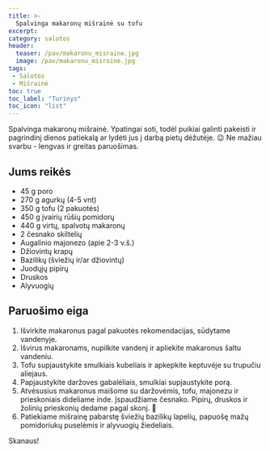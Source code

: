 ```yaml
---
title: >-
  Spalvinga makaronų mišrainė su tofu
excerpt:
category: salotos
header:
  teaser: /pav/makaronu_misraine.jpg
  image: /pav/makaronu_misraine.jpg
tags:
 - Salotos
 - Mišrainė
toc: true
toc_label: "Turinys"
toc_icon: "list"
---
```


Spalvinga makaronų mišrainė. Ypatingai soti, todėl puikiai galinti pakeisti ir pagrindinį dienos patiekalą ar lydėti jus į darbą pietų dėžutėje. 😉 Ne mažiau svarbu - lengvas ir greitas paruošimas.

## Jums reikės

* 45 g poro
* 270 g agurkų (4-5 vnt)
* 350 g tofu (2 pakuotės)
* 450 g įvairių rūšių pomidorų
* 440 g virtų, spalvotų makaronų
* 2 česnako skiltelių
* Augalinio majonezo (apie 2-3 v.š.)
* Džiovintų krapų
* Bazilikų (šviežių ir/ar džiovintų)
* Juodųjų pipirų
* Druskos
* Alyvuogių

## Paruošimo eiga

1. Išvirkite makaronus pagal pakuotės rekomendacijas, sūdytame vandenyje.
2. Išvirus makaronams, nupilkite vandenį ir apliekite makaronus šaltu vandeniu.
3. Tofu supjaustykite smulkiais kubeliais ir apkepkite keptuvėje su trupučiu aliejaus.
4. Papjaustykite daržoves gabalėliais, smulkiai supjaustykite porą. 
5. Atvėsusius makaronus maišome su daržovėmis, tofu, majonezu ir prieskoniais dideliame inde. Įspaudžiame česnako. Pipirų, druskos ir žolinių prieskonių dedame pagal skonį. 🙂 
6. Patiekiame mišrainę pabarstę šviežių bazilikų lapelių, papuošę mažų pomidoriukų puselėmis ir alyvuogių žiedeliais.

Skanaus!